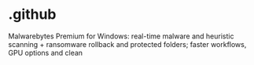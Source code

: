 # .github
Malwarebytes Premium for Windows: real-time malware and heuristic scanning + ransomware rollback and protected folders; faster workflows, GPU options and clean
